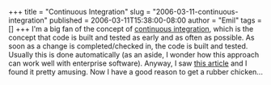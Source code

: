 +++
title = "Continuous Integration"
slug = "2006-03-11-continuous-integration"
published = 2006-03-11T15:38:00-08:00
author = "Emil"
tags = []
+++
I'm a big fan of the concept of [continuous
integration](http://en.wikipedia.org/wiki/Continuous_integration), which
is the concept that code is built and tested as early and as often as
possible. As soon as a change is completed/checked in, the code is built
and tested. Usually this is done automatically (as an aside, I wonder
how this approach can work well with enterprise software). Anyway, I saw
[this
article](http://www.jamesshore.com/Blog/Continuous-Integration-on-a-Dollar-a-Day.html)
and I found it pretty amusing. Now I have a good reason to get a rubber
chicken...
